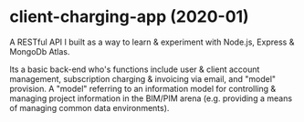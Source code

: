# client-charging-app (2020-01)

A RESTful API I built as a way to learn & experiment with Node.js, Express & MongoDb Atlas.

Its a basic back-end who's functions include user & client account management, subscription charging & invoicing via email, and "model" provision. A "model" referring to an information model for controlling & managing project information in the BIM/PIM arena (e.g. providing a means of managing common data environments).
